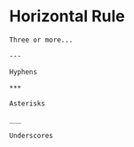 # Horizontal Rule  

```markdown
Three or more...

---

Hyphens

***

Asterisks

___

Underscores
```
